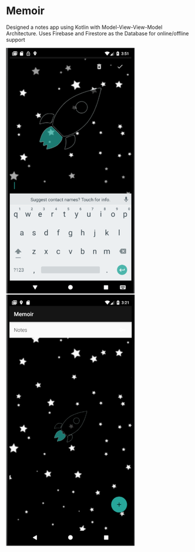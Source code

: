 # Memoir
Designed a notes app using Kotlin with Model-View-View-Model Architecture. Uses Firebase and Firestore as the Database for online/offline support

<img src="Screenshots/Screenshot from 2020-06-01 03-51-28.png" width="350">                               <img src="Screenshots/ss.png" width="350">
